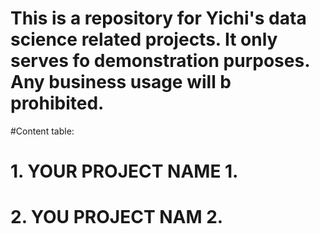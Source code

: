 # This is a repository for Yichi's data science related projects. It only serves fo demonstration purposes. Any business usage will b prohibited.

#Content table:

# 1. YOUR PROJECT NAME 1.
# 2. YOU PROJECT NAM 2.
